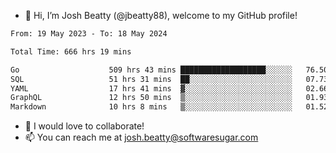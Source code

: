 - 👋 Hi, I’m Josh Beatty (@jbeatty88), welcome to my GitHub profile!

<!--START_SECTION:waka-->

```txt
From: 19 May 2023 - To: 18 May 2024

Total Time: 666 hrs 19 mins

Go                    509 hrs 43 mins ███████████████████░░░░░░   76.50 %
SQL                   51 hrs 31 mins  ██░░░░░░░░░░░░░░░░░░░░░░░   07.73 %
YAML                  17 hrs 41 mins  ▓░░░░░░░░░░░░░░░░░░░░░░░░   02.66 %
GraphQL               12 hrs 50 mins  ▒░░░░░░░░░░░░░░░░░░░░░░░░   01.93 %
Markdown              10 hrs 8 mins   ▒░░░░░░░░░░░░░░░░░░░░░░░░   01.52 %
```

<!--END_SECTION:waka-->

- 💞️ I would love to collaborate!
- 📫 You can reach me at josh.beatty@softwaresugar.com

<!---
jbeatty88/jbeatty88 is a ✨ special ✨ repository because its `README.md` (this file) appears on your GitHub profile.
You can click the Preview link to take a look at your changes.
--->
